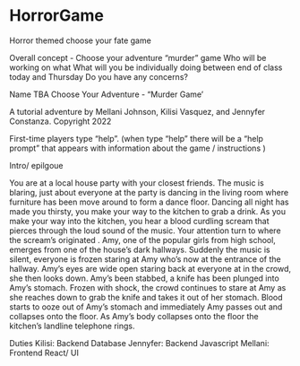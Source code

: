 # HorrorGame
Horror themed choose your fate game


Overall concept - Choose your adventure “murder” game
Who will be working on what
What will you be individually doing between end of class today and Thursday
Do you have any concerns?


Name TBA Choose Your Adventure - “Murder Game’

A tutorial adventure by Mellani Johnson, Kilisi Vasquez, and Jennyfer Constanza. Copyright 2022

First-time players type “help”. (when type “help” there will be a “help prompt” that appears with information about the game / instructions )


Intro/ epilgoue 

You are at a local house party with your closest friends. The music is blaring, just about everyone at the party is dancing in the living room where furniture has been move around to form a dance floor. Dancing all night has made you thirsty, you make your way to the kitchen to grab a drink. As you make your way into the kitchen, you hear a blood curdling scream that pierces through the loud sound of the music. Your attention turn to where the scream’s originated . Amy, one of the popular girls from high school, emerges from one of the house’s dark hallways. Suddenly the music is silent, everyone is frozen staring at Amy who’s now at the entrance of the hallway. Amy’s eyes are wide open staring back at everyone at in the crowd, she then looks down. Amy’s been stabbed, a knife has been plunged into Amy’s stomach. Frozen with shock, the crowd continues to stare at Amy as she reaches down to grab the knife and takes it out of her stomach. Blood starts to ooze out of Amy’s stomach and immediately Amy passes out and collapses onto the floor. As Amy’s body collapses onto the floor the kitchen’s landline telephone rings. 




Duties
Kilisi: Backend Database 
Jennyfer: Backend Javascript 
Mellani: Frontend React/ UI

